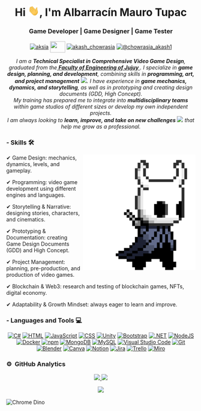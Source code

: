 <h1 align="center">Hi <img src="https://raw.githubusercontent.com/ABSphreak/ABSphreak/master/gifs/Hi.gif" width="30px">, I'm Albarracín Mauro Tupac</h1>
<h3 align="center">Game Developer | Game Designer | Game Tester </h3>


<p align="center">
<a href="https://www.linkedin.com/in/mauro-albarracin-tutita/" target="blank"><img align="center" src="https://cdn.jsdelivr.net/npm/simple-icons@3.0.1/icons/linkedin.svg" alt="aksia" height="30" width="40" /></a>
<a href ="https://tutita.itch.io/"><img align="center" src="https://simpleicons.org/icons/itchdotio.svg" height="30" width="40" /></a>
<a href="https://x.com/t_tutita" target="blank"><img align="center" src="https://cdn.jsdelivr.net/npm/simple-icons@3.0.1/icons/twitter.svg" alt="akash_chowrasia" height="30" width="40" /></a>
<a href="mailto: mauro.tupac.a@gmail.com" target="blank"><img align="center" src="https://cdn.jsdelivr.net/npm/simple-icons@3.0.1/icons/gmail.svg" alt="@chowrasia_akash1" height="30" width="40" /></a>
</p>


<p align="center">
  <em>
    I am a <b>Technical Specialist in Comprehensive Video Game Design</b>, graduated from the<a href="https://www.fi.unju.edu.ar/"> <b> Faculty of Engineering of Jujuy</b> </a>. I specialize in <b>game design, planning,
    and development</b>, combining skills in <b>programming, art, and project management</b> <img src="https://media.giphy.com/media/WUlplcMpOCEmTGBtBW/giphy.gif" width="30">. I have experience
    in <b>game mechanics, dynamics, and storytelling</b>, as well as in prototyping and creating design documents (GDD, High Concept). <br>
    My training has prepared me to integrate into <b>multidisciplinary teams</b> within game studios of different sizes or develop my own independent projects. 
    <br>
    I am always looking to <b>learn, improve, and take on new challenges</b> <img src="https://github.com/TheDudeThatCode/TheDudeThatCode/blob/master/Assets/Developer.gif" width="30px"> that help me grow as a professional.
  </em> 
</p>


### - Skills 🛠
<div>
<img align="right" width=300px alt="Unicorn" src="https://raw.githubusercontent.com/TanZng/TanZng/master/assets/hollor_knight3.gif" />

<p align="center">

</p>

  ✔ Game Design: mechanics, dynamics, levels, and gameplay.
  
  ✔ Programming: video game development using different engines and languages.
  
  ✔ Storytelling & Narrative: designing stories, characters, and cinematics.
  
  ✔ Prototyping & Documentation: creating Game Design Documents (GDD) and High Concept.
  
  ✔ Project Management: planning, pre-production, and production of video games.
  
  ✔ Blockchain & Web3: research and testing of blockchain games, NFTs, digital economy.
  
  ✔ Adaptability & Growth Mindset: always eager to learn and improve.

 </div>


### - Languages and Tools 💻

<div align="center">
  
  [![C#](https://custom-icon-badges.demolab.com/badge/C%23-%238A2BE2.svg?logo=cshrp&logoColor=white)](#)
  [![HTML](https://img.shields.io/badge/HTML-%23E34F26.svg?logo=html5&logoColor=white)](#)
  [![JavaScript](https://img.shields.io/badge/JavaScript-F7DF1E?logo=javascript&logoColor=000)](#)
  [![CSS](https://img.shields.io/badge/CSS-1572B6?logo=css3&logoColor=fff)](#)
  [![Unity](https://img.shields.io/badge/Unity-%23000000.svg?logo=unity&logoColor=white)](#)
	[![Bootstrap](https://img.shields.io/badge/Bootstrap-7952B3?logo=bootstrap&logoColor=fff)](#) 
  [![.NET](https://img.shields.io/badge/.NET-512BD4?logo=dotnet&logoColor=fff)](#)
  [![NodeJS](https://img.shields.io/badge/Node.js-6DA55F?logo=node.js&logoColor=white)](#)
  [![Docker](https://img.shields.io/badge/Docker-2496ED?logo=docker&logoColor=fff)](#)
  [![npm](https://img.shields.io/badge/npm-CB3837?logo=npm&logoColor=fff)](#)
  [![MongoDB](https://img.shields.io/badge/MongoDB-%234ea94b.svg?logo=mongodb&logoColor=white)](#)
  [![MySQL](https://img.shields.io/badge/MySQL-4479A1?logo=mysql&logoColor=fff)](#)
  [![Visual Studio Code](https://custom-icon-badges.demolab.com/badge/Visual%20Studio%20Code-0078d7.svg?logo=vsc&logoColor=white)](#)
  [![Git](https://img.shields.io/badge/Git-F05032?logo=git&logoColor=fff)](#)
  [![Blender](https://img.shields.io/badge/Blender-%23F5792A.svg?logo=blender&logoColor=white)](#)
  [![Canva](https://img.shields.io/badge/Canva-%2300C4CC.svg?&logo=Canva&logoColor=white)](#)
  [![Notion](https://img.shields.io/badge/Notion-000?logo=notion&logoColor=fff)](#)
  [![Jira](https://img.shields.io/badge/Jira-0052CC?logo=jira&logoColor=fff)](#)
  [![Trello](https://img.shields.io/badge/Trello-0052CC?logo=trello&logoColor=fff)](#)
  [![Miro](https://img.shields.io/badge/Miro-050038?logo=miro&logoColor=fff)](#)  
  
</div>

### ⚙️ &nbsp;GitHub Analytics

<p align="center">
  <a href="https://github.com/Tutita-Dev">
    <img height="180em" src="https://github-readme-stats-eight-theta.vercel.app/api?username=Tutita-Dev&show_icons=true&theme=algolia&include_all_commits=true&count_private=true"/>
  </a>
  <a href="https://github.com/Adityakanoi2001">
    <img height="180em" src="https://github-readme-stats-eight-theta.vercel.app/api/top-langs/?username=Tutita-Dev&layout=compact&langs_count=8&theme=algolia"/>
  </a>
</p>

<p align="center">
  <img height="180em" src="https://github-readme-streak-stats.herokuapp.com/?user=Tutita-Dev&theme=radical&hide_border=true"/>
</p>

![Chrome Dino](https://mir-s3-cdn-cf.behance.net/project_modules/max_1200/4ff07986208593.5d9a654e92f36.gif)

